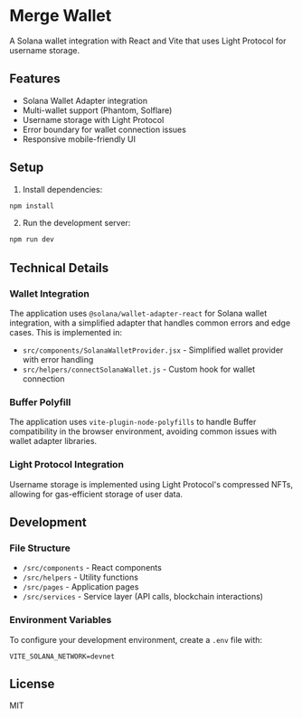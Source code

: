 # Merge Wallet

A Solana wallet integration with React and Vite that uses Light Protocol for username storage.

## Features

- Solana Wallet Adapter integration
- Multi-wallet support (Phantom, Solflare)
- Username storage with Light Protocol
- Error boundary for wallet connection issues
- Responsive mobile-friendly UI

## Setup

1. Install dependencies:

```bash
npm install
```

2. Run the development server:

```bash
npm run dev
```

## Technical Details

### Wallet Integration

The application uses `@solana/wallet-adapter-react` for Solana wallet integration, with a simplified adapter that handles common errors and edge cases. This is implemented in:

- `src/components/SolanaWalletProvider.jsx` - Simplified wallet provider with error handling
- `src/helpers/connectSolanaWallet.js` - Custom hook for wallet connection

### Buffer Polyfill

The application uses `vite-plugin-node-polyfills` to handle Buffer compatibility in the browser environment, avoiding common issues with wallet adapter libraries.

### Light Protocol Integration

Username storage is implemented using Light Protocol's compressed NFTs, allowing for gas-efficient storage of user data.

## Development

### File Structure

- `/src/components` - React components
- `/src/helpers` - Utility functions
- `/src/pages` - Application pages
- `/src/services` - Service layer (API calls, blockchain interactions)

### Environment Variables

To configure your development environment, create a `.env` file with:

```
VITE_SOLANA_NETWORK=devnet
```

## License

MIT
